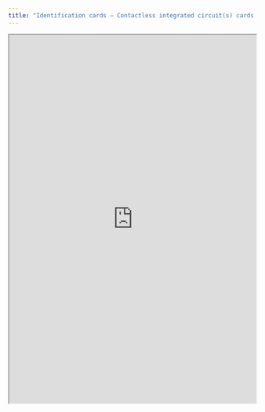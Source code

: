 ```yaml
---
title: "Identification cards – Contactless integrated circuit(s) cards – Vicinity cards  (15693)"
---
```



<iframe height="750" width="100%" src="https://ewelton.github.io/ktest/wiki.html#Identification%20cards%20%E2%80%93%20Contactless%20integrated%20circuit(s)%20cards%20%E2%80%93%20Vicinity%20cards%20%20(15693)"></iframe>
